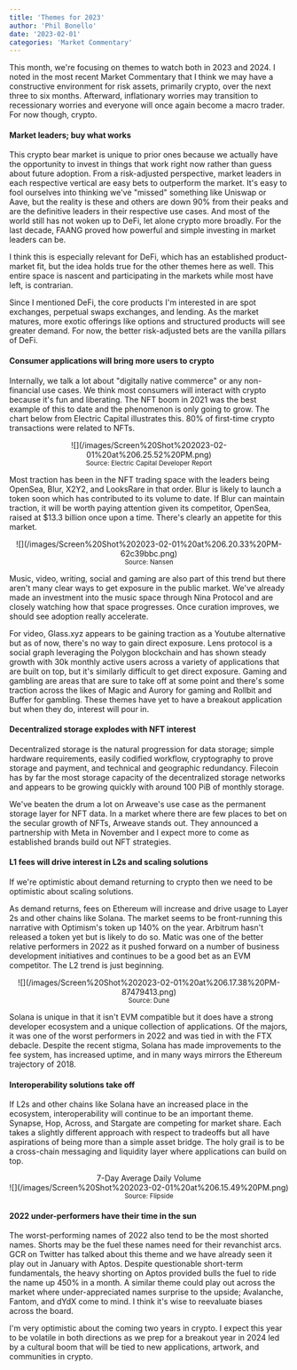 ```yaml
---
title: 'Themes for 2023'
author: 'Phil Bonello'
date: '2023-02-01'
categories: 'Market Commentary'
---
```

This month, we're focusing on themes to watch both in 2023 and 2024. I noted in the most recent Market Commentary that I think we may have a constructive environment for risk assets, primarily crypto, over the next three to six months. Afterward, inflationary worries may transition to recessionary worries and everyone will once again become a macro trader. For now though, crypto.

#### Market leaders; buy what works

This crypto bear market is unique to prior ones because we actually have the opportunity to invest in things that work right now rather than guess about future adoption. From a risk-adjusted perspective, market leaders in each respective vertical are easy bets to outperform the market. It's easy to fool ourselves into thinking we've "missed" something like Uniswap or Aave, but the reality is these and others are down 90% from their peaks and are the definitive leaders in their respective use cases. And most of the world still has not woken up to DeFi, let alone crypto more broadly. For the last decade, FAANG proved how powerful and simple investing in market leaders can be.

I think this is especially relevant for DeFi, which has an established product-market fit, but the idea holds true for the other themes here as well. This entire space is nascent and participating in the markets while most have left, is contrarian.

Since I mentioned DeFi, the core products I'm interested in are spot exchanges, perpetual swaps exchanges, and lending. As the market matures, more exotic offerings like options and structured products will see greater demand. For now, the better risk-adjusted bets are the vanilla pillars of DeFi.

#### Consumer applications will bring more users to crypto

Internally, we talk a lot about "digitally native commerce" or any non-financial use cases. We think most consumers will interact with crypto because it's fun and liberating. The NFT boom in 2021 was the best example of this to date and the phenomenon is only going to grow. The chart below from Electric Capital illustrates this. 80% of first-time crypto transactions were related to NFTs.

<div style="text-align: center">![](/images/Screen%20Shot%202023-02-01%20at%206.25.52%20PM.png)</div>

<div style="text-align: center"><sub>Source: Electric Capital Developer Report</sub></div>

<div style="text-align: center"></div>

<div style="text-align: center"></div>

Most traction has been in the NFT trading space with the leaders being OpenSea, Blur, X2Y2, and LooksRare in that order. Blur is likely to launch a token soon which has contributed to its volume to date. If Blur can maintain traction, it will be worth paying attention given its competitor, OpenSea, raised at $13.3 billion once upon a time. There's clearly an appetite for this market.

<div style="text-align: center">![](/images/Screen%20Shot%202023-02-01%20at%206.20.33%20PM-62c39bbc.png)</div>

<div style="text-align: center"><sub>Source: Nansen</sub></div>

Music, video, writing, social and gaming are also part of this trend but there aren't many clear ways to get exposure in the public market. We've already made an investment into the music space through Nina Protocol and are closely watching how that space progresses. Once curation improves, we should see adoption really accelerate.

For video, Glass.xyz appears to be gaining traction as a Youtube alternative but as of now, there's no way to gain direct exposure. Lens protocol is a social graph leveraging the Polygon blockchain and has shown steady growth with 30k monthly active users across a variety of applications that are built on top, but it's similarly difficult to get direct exposure. Gaming and gambling are areas that are sure to take off at some point and there's some traction across the likes of Magic and Aurory for gaming and Rollbit and Buffer for gambling. These themes have yet to have a breakout application but when they do, interest will pour in.

#### Decentralized storage explodes with NFT interest

Decentralized storage is the natural progression for data storage; simple hardware requirements, easily codified workflow, cryptography to prove storage and payment, and technical and geographic redundancy. Filecoin has by far the most storage capacity of the decentralized storage networks and appears to be growing quickly with around 100 PiB of monthly storage.

We've beaten the drum a lot on Arweave's use case as the permanent storage layer for NFT data. In a market where there are few places to bet on the secular growth of NFTs, Arweave stands out. They announced a partnership with Meta in November and I expect more to come as established brands build out NFT strategies.

#### L1 fees will drive interest in L2s and scaling solutions

If we're optimistic about demand returning to crypto then we need to be optimistic about scaling solutions.

As demand returns, fees on Ethereum will increase and drive usage to Layer 2s and other chains like Solana. The market seems to be front-running this narrative with Optimism's token up 140% on the year. Arbitrum hasn't released a token yet but is likely to do so. Matic was one of the better relative performers in 2022 as it pushed forward on a number of business development initiatives and continues to be a good bet as an EVM competitor. The L2 trend is just beginning.

<div style="text-align: center">![](/images/Screen%20Shot%202023-02-01%20at%206.17.38%20PM-87479413.png)</div>

<div style="text-align: center"><sub>Source: Dune</sub></div>

Solana is unique in that it isn't EVM compatible but it does have a strong developer ecosystem and a unique collection of applications. Of the majors, it was one of the worst performers in 2022 and was tied in with the FTX debacle. Despite the recent stigma, Solana has made improvements to the fee system, has increased uptime, and in many ways mirrors the Ethereum trajectory of 2018.

#### Interoperability solutions take off

If L2s and other chains like Solana have an increased place in the ecosystem, interoperability will continue to be an important theme. Synapse, Hop, Across, and Stargate are competing for market share. Each takes a slightly different approach with respect to tradeoffs but all have aspirations of being more than a simple asset bridge. The holy grail is to be a cross-chain messaging and liquidity layer where applications can build on top.

<div style="text-align: center">7-Day Average Daily Volume</div>

<div style="text-align: center">![](/images/Screen%20Shot%202023-02-01%20at%206.15.49%20PM.png)</div>

<div style="text-align: center"><sub>Source: Flipside</sub></div>

#### 2022 under-performers have their time in the sun

The worst-performing names of 2022 also tend to be the most shorted names. Shorts may be the fuel these names need for their revanchist arcs. GCR on Twitter has talked about this theme and we have already seen it play out in January with Aptos. Despite questionable short-term fundamentals, the heavy shorting on Aptos provided bulls the fuel to ride the name up 450% in a month. A similar theme could play out across the market where under-appreciated names surprise to the upside; Avalanche, Fantom, and dYdX come to mind. I think it's wise to reevaluate biases across the board.

I'm very optimistic about the coming two years in crypto. I expect this year to be volatile in both directions as we prep for a breakout year in 2024 led by a cultural boom that will be tied to new applications, artwork, and communities in crypto.
